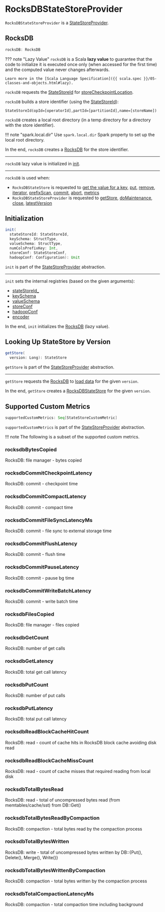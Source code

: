 # RocksDBStateStoreProvider

`RocksDBStateStoreProvider` is a [StateStoreProvider](../stateful-stream-processing/StateStoreProvider.md).

## <span id="rocksDB"> RocksDB

```scala
rocksDB: RocksDB
```

??? note "Lazy Value"
    `rocksDB` is a Scala **lazy value** to guarantee that the code to initialize it is executed once only (when accessed for the first time) and the computed value never changes afterwards.

    Learn more in the [Scala Language Specification]({{ scala.spec }}/05-classes-and-objects.html#lazy).

`rocksDB` requests the [StateStoreId](#stateStoreId) for [storeCheckpointLocation](../stateful-stream-processing/StateStoreId.md#storeCheckpointLocation).

`rocksDB` builds a store identifier (using the [StateStoreId](#stateStoreId)):

```text
StateStoreId(opId=[operatorId],partId=[partitionId],name=[storeName])
```

`rocksDB` creates a local root directory (in a temp directory for a directory with the store identifier).

!!! note "spark.local.dir"
    Use `spark.local.dir` Spark property to set up the local root directory.

In the end, `rocksDB` creates a [RocksDB](RocksDB.md) for the store identifier.

---

`rocksDB` lazy value is initialized in [init](#init).

---

`rocksDB` is used when:

* `RocksDBStateStore` is requested to [get the value for a key](RocksDBStateStore.md#get), [put](RocksDBStateStore.md#put), [remove](RocksDBStateStore.md#remove), [iterator](RocksDBStateStore.md#iterator), [prefixScan](RocksDBStateStore.md#prefixScan), [commit](RocksDBStateStore.md#commit), [abort](RocksDBStateStore.md#abort), [metrics](RocksDBStateStore.md#metrics)
* `RocksDBStateStoreProvider` is requested to [getStore](#getStore), [doMaintenance](#doMaintenance), [close](#close), [latestVersion](#latestVersion)

## <span id="init"> Initialization

```scala
init(
  stateStoreId: StateStoreId,
  keySchema: StructType,
  valueSchema: StructType,
  numColsPrefixKey: Int,
  storeConf: StateStoreConf,
  hadoopConf: Configuration): Unit
```

`init` is part of the [StateStoreProvider](../stateful-stream-processing/StateStoreProvider.md#init) abstraction.

---

`init` sets the internal registries (based on the given arguments):

* [stateStoreId_](#stateStoreId_)
* [keySchema](#keySchema)
* [valueSchema](#valueSchema)
* [storeConf](#storeConf)
* [hadoopConf](#hadoopConf)
* [encoder](#encoder)

In the end, `init` initializes the [RocksDB](#rocksDB) (lazy value).

## <span id="getStore"> Looking Up StateStore by Version

```scala
getStore(
  version: Long): StateStore
```

`getStore` is part of the [StateStoreProvider](../stateful-stream-processing/StateStoreProvider.md#getStore) abstraction.

---

`getStore` requests the [RocksDB](#rocksDB) to [load data](RocksDB.md#load) for the given `version`.

In the end, `getStore` creates a [RocksDBStateStore](RocksDBStateStore.md) for the given `version`.

## <span id="supportedCustomMetrics"><span id="ALL_CUSTOM_METRICS"> Supported Custom Metrics

```scala
supportedCustomMetrics: Seq[StateStoreCustomMetric]
```

`supportedCustomMetrics` is part of the [StateStoreProvider](../stateful-stream-processing/StateStoreProvider.md#supportedCustomMetrics) abstraction.

!!! note
    The following is a subset of the supported custom metrics.

### <span id="CUSTOM_METRIC_BYTES_COPIED"><span id="rocksdbBytesCopied"> rocksdbBytesCopied

RocksDB: file manager - bytes copied

### <span id="CUSTOM_METRIC_CHECKPOINT_TIME"><span id="rocksdbCommitCheckpointLatency"> rocksdbCommitCheckpointLatency

RocksDB: commit - checkpoint time

### <span id="CUSTOM_METRIC_COMMIT_COMPACT_TIME"><span id="rocksdbCommitCompactLatency"> rocksdbCommitCompactLatency

RocksDB: commit - compact time

### <span id="CUSTOM_METRIC_FILESYNC_TIME"><span id="rocksdbCommitFileSyncLatencyMs"> rocksdbCommitFileSyncLatencyMs

RocksDB: commit - file sync to external storage time

### <span id="CUSTOM_METRIC_FLUSH_TIME"><span id="rocksdbCommitFlushLatency"> rocksdbCommitFlushLatency

RocksDB: commit - flush time

### <span id="CUSTOM_METRIC_PAUSE_TIME"><span id="rocksdbCommitPauseLatency"> rocksdbCommitPauseLatency

RocksDB: commit - pause bg time

### <span id="CUSTOM_METRIC_WRITEBATCH_TIME"><span id="rocksdbCommitWriteBatchLatency"> rocksdbCommitWriteBatchLatency

RocksDB: commit - write batch time

### <span id="CUSTOM_METRIC_FILES_COPIED"><span id="rocksdbFilesCopied"> rocksdbFilesCopied

RocksDB: file manager - files copied

### <span id="CUSTOM_METRIC_GET_COUNT"><span id="rocksdbGetCount"> rocksdbGetCount

RocksDB: number of get calls

### <span id="CUSTOM_METRIC_GET_TIME"><span id="rocksdbGetLatency"> rocksdbGetLatency

RocksDB: total get call latency

### <span id="CUSTOM_METRIC_PUT_COUNT"><span id="rocksdbPutCount"> rocksdbPutCount

RocksDB: number of put calls

### <span id="CUSTOM_METRIC_PUT_TIME"><span id="rocksdbPutLatency"> rocksdbPutLatency

RocksDB: total put call latency

### <span id="CUSTOM_METRIC_BLOCK_CACHE_HITS"><span id="rocksdbReadBlockCacheHitCount"> rocksdbReadBlockCacheHitCount

RocksDB: read - count of cache hits in RocksDB block cache avoiding disk read

### <span id="CUSTOM_METRIC_BLOCK_CACHE_MISS"><span id="rocksdbReadBlockCacheMissCount"> rocksdbReadBlockCacheMissCount

RocksDB: read - count of cache misses that required reading from local disk

### <span id="CUSTOM_METRIC_BYTES_READ"><span id="rocksdbTotalBytesRead"> rocksdbTotalBytesRead

RocksDB: read - total of uncompressed bytes read (from memtables/cache/sst) from DB::Get()

### <span id="CUSTOM_METRIC_COMPACT_READ_BYTES"><span id="rocksdbTotalBytesReadByCompaction"> rocksdbTotalBytesReadByCompaction

RocksDB: compaction - total bytes read by the compaction process

### <span id="CUSTOM_METRIC_BYTES_WRITTEN"><span id="rocksdbTotalBytesWritten"> rocksdbTotalBytesWritten

RocksDB: write - total of uncompressed bytes written by DB::{Put(), Delete(), Merge(), Write()}

### <span id="CUSTOM_METRIC_COMPACT_WRITTEN_BYTES"><span id="rocksdbTotalBytesWrittenByCompaction"> rocksdbTotalBytesWrittenByCompaction

RocksDB: compaction - total bytes written by the compaction process

### <span id="CUSTOM_METRIC_TOTAL_COMPACT_TIME"><span id="rocksdbTotalCompactionLatencyMs"> rocksdbTotalCompactionLatencyMs

RocksDB: compaction - total compaction time including background
